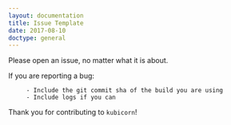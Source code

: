 ```yaml
---
layout: documentation
title: Issue Template
date: 2017-08-10
doctype: general
---
```


Please open an issue, no matter what it is about.

If you are reporting a bug:

         - Include the git commit sha of the build you are using
         - Include logs if you can

Thank you for contributing to `kubicorn`!